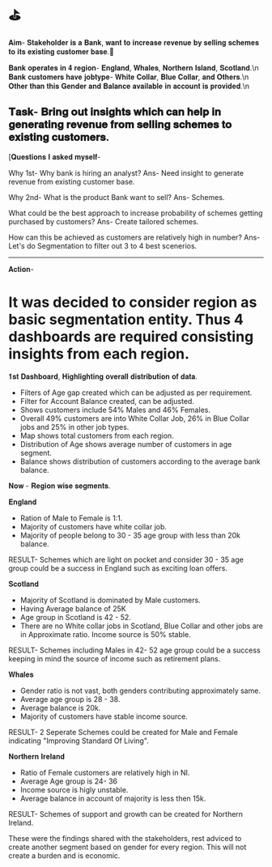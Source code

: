 # ⛳
𝐀𝐢𝐦- 𝐒𝐭𝐚𝐤𝐞𝐡𝐨𝐥𝐝𝐞𝐫 𝐢𝐬 𝐚 𝐁𝐚𝐧𝐤, 𝐰𝐚𝐧𝐭 𝐭𝐨 𝐢𝐧𝐜𝐫𝐞𝐚𝐬𝐞 𝐫𝐞𝐯𝐞𝐧𝐮𝐞 𝐛𝐲 𝐬𝐞𝐥𝐥𝐢𝐧𝐠 𝐬𝐜𝐡𝐞𝐦𝐞𝐬 𝐭𝐨 𝐢𝐭𝐬 𝐞𝐱𝐢𝐬𝐭𝐢𝐧𝐠 𝐜𝐮𝐬𝐭𝐨𝐦𝐞𝐫 𝐛𝐚𝐬𝐞.🎡

𝐁𝐚𝐧𝐤 𝐨𝐩𝐞𝐫𝐚𝐭𝐞𝐬 𝐢𝐧 𝟒 𝐫𝐞𝐠𝐢𝐨𝐧- 𝐄𝐧𝐠𝐥𝐚𝐧𝐝, 𝐖𝐡𝐚𝐥𝐞𝐬, 𝐍𝐨𝐫𝐭𝐡𝐞𝐫𝐧 𝐈𝐬𝐥𝐚𝐧𝐝, 𝐒𝐜𝐨𝐭𝐥𝐚𝐧𝐝.\n
𝐁𝐚𝐧𝐤 𝐜𝐮𝐬𝐭𝐨𝐦𝐞𝐫𝐬 𝐡𝐚𝐯𝐞 𝐣𝐨𝐛𝐭𝐲𝐩𝐞- 𝐖𝐡𝐢𝐭𝐞 𝐂𝐨𝐥𝐥𝐚𝐫, 𝐁𝐥𝐮𝐞 𝐂𝐨𝐥𝐥𝐚𝐫, 𝐚𝐧𝐝 𝐎𝐭𝐡𝐞𝐫𝐬.\n
𝐎𝐭𝐡𝐞𝐫 𝐭𝐡𝐚𝐧 𝐭𝐡𝐢𝐬 𝐆𝐞𝐧𝐝𝐞𝐫 𝐚𝐧𝐝 𝐁𝐚𝐥𝐚𝐧𝐜𝐞 𝐚𝐯𝐚𝐢𝐥𝐚𝐛𝐥𝐞 𝐢𝐧 𝐚𝐜𝐜𝐨𝐮𝐧𝐭 𝐢𝐬 𝐩𝐫𝐨𝐯𝐢𝐝𝐞𝐝.\n


𝐓𝐚𝐬𝐤- 𝐁𝐫𝐢𝐧𝐠 𝐨𝐮𝐭 𝐢𝐧𝐬𝐢𝐠𝐡𝐭𝐬 𝐰𝐡𝐢𝐜𝐡 𝐜𝐚𝐧 𝐡𝐞𝐥𝐩 𝐢𝐧 𝐠𝐞𝐧𝐞𝐫𝐚𝐭𝐢𝐧𝐠 𝐫𝐞𝐯𝐞𝐧𝐮𝐞 𝐟𝐫𝐨𝐦 𝐬𝐞𝐥𝐥𝐢𝐧𝐠 𝐬𝐜𝐡𝐞𝐦𝐞𝐬 𝐭𝐨 𝐞𝐱𝐢𝐬𝐭𝐢𝐧𝐠 𝐜𝐮𝐬𝐭𝐨𝐦𝐞𝐫𝐬.
--------------------------------------------------------------------------------------------

[𝐐𝐮𝐞𝐬𝐭𝐢𝐨𝐧𝐬 𝐈 𝐚𝐬𝐤𝐞𝐝 𝐦𝐲𝐬𝐞𝐥𝐟-

Why 1st- Why bank is hiring an analyst?
Ans- Need insight to generate revenue from existing customer base.

Why 2nd- What is the product Bank want to sell?
Ans- Schemes.

What could be the best approach to increase probability of schemes getting purchased by customers?
Ans- Create tailored schemes.

How can this be achieved as customers are relatively high in number? Ans- Let's do Segmentation to filter out 3 to 4 best scenerios.

---------------------------------------------------------------------------------------------

𝐀𝐜𝐭𝐢𝐨𝐧-
# It was decided to consider region as basic segmentation entity. Thus 4 dashboards are required consisting insights from each region.

𝟏𝐬𝐭 𝐃𝐚𝐬𝐡𝐛𝐨𝐚𝐫𝐝, 𝐇𝐢𝐠𝐡𝐥𝐢𝐠𝐡𝐭𝐢𝐧𝐠 𝐨𝐯𝐞𝐫𝐚𝐥𝐥 𝐝𝐢𝐬𝐭𝐫𝐢𝐛𝐮𝐭𝐢𝐨𝐧 𝐨𝐟 𝐝𝐚𝐭𝐚.
* Filters of Age gap created which can be adjusted as per requirement.
* Filter for Account Balance created, can be adjusted.
* Shows customers include 54% Males and 46% Females.
* Overall 49% customers are into White Collar Job,  26% in Blue Collar jobs and 25% in other job types.
* Map shows total customers from each region.
* Distribution of Age shows average number of customers in age segment.
* Balance shows distribution of customers according to the average bank balance.


𝐍𝐨𝐰 - 𝐑𝐞𝐠𝐢𝐨𝐧 𝐰𝐢𝐬𝐞 𝐬𝐞𝐠𝐦𝐞𝐧𝐭𝐬.

𝐄𝐧𝐠𝐥𝐚𝐧𝐝
* Ration of Male to Female is 1:1.
* Majority of customers have white collar job.
* Majority of people belong to 30 - 35 age group with less than 20k balance.

RESULT- Schemes which are light on pocket and consider 30 - 35 age group could be a success in England such as exciting loan offers.

𝐒𝐜𝐨𝐭𝐥𝐚𝐧𝐝
* Majority of Scotland is dominated by Male customers.
* Having Average balance of 25K
* Age group in Scotland is 42 - 52.
* There are no White collar jobs in Scotland, Blue Collar and other jobs are in Approximate ratio. Income source is 50% stable.

RESULT- Schemes including Males in 42- 52 age group could be a success keeping in mind the source of income such as retirement plans.

𝐖𝐡𝐚𝐥𝐞𝐬
* Gender ratio is not vast, both genders contributing approximately same.
* Average age group is 28 - 38.
* Average balance is 20k.
* Majority of customers have stable income source.

RESULT- 2 Seperate Schemes could be created for Male and Female indicating "Improving Standard Of Living".

𝐍𝐨𝐫𝐭𝐡𝐞𝐫𝐧 𝐈𝐫𝐞𝐥𝐚𝐧𝐝
* Ratio of Female customers are relatively high in NI.
* Average Age group is 24- 36
* Income source is higly unstable.
* Average balance in account of majority is less then 15k.

RESULT- Schemes of support and growth can be created for Northern Ireland.


These were the findings shared with the stakeholders, rest adviced to create another segment based on gender for every region. This will not create a burden and is economic.








